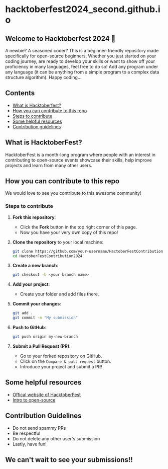 # hacktoberfest2024_second.github.io
## Welcome to Hacktoberfest 2024 🎃
A newbie? A seasoned coder? This is a beginner-friendly repository made specifically for open-source beginners. Whether you just started on your coding journey, are ready to develop your skills or want to show off your proficiency in many languages, feel free to do so! Add any program under any language (it can be anything from a simple program to a complex data structure algorithm). Happy coding...

## Contents
- [What is Hacktoberfest?](#-what-is-hacktoberfest)
- [How you can contribute to this repo](#-how-to-contribute-to-this-repo)
- [Steps to contribute](#-steps-to-contribute-)
- [Some helpful resources](#-some-helpful-resources)
- [Contribution guidelines](#-contribution-guidelines)

## What is HacktoberFest?
HacktoberFest is a month-long program where people with an interest in contributing to open-source events showcase their skills, help improve projects and learn from many other users.

## How you can contribute to this repo
We would love to see you contribute to this awesome community!

### Steps to contribute
1. **Fork this repository**: 
   - Click the **Fork** button in the top right corner of this page.
   - Now you have your very own copy of this repo!
  
2. **Clone the repository** to your local machine:
   ```bash
   git clone https://github.com/your-username/HactoberFestContribution2024.git
   cd HactoberFestContribution2024
   ```
3. **Create a new branch**:
   ```bash
   git checkout -b <your branch name>
   ```
4. **Add your project**:
   - Create your folder and add files there.
5. **Commit your changes**:
   ```bash
   git add .
   git commit -m "My submission"
   ```
6. **Push to GitHub**:
   ```bash
   git push origin my-new-branch
   ```
7. **Submit a Pull Request (PR)**:
   - Go to your forked repository on GitHub.
   - Click on the `Compare & pull request` button.
   - Introduce your project and submit a PR!

## Some helpful resources
   - [Offical website of HacktoberFest](https://hacktoberfest.com)
   - [Intro to open-source](https://www.digitalocean.com/community/tutorial-series/an-introduction-to-open-source)

## Contribution Guidelines
  - Do not send spammy PRs
  - Be respectful
  - Do not delete any other user's submission
  - Lastly, have fun!

## We can't wait to see your submissions!!
